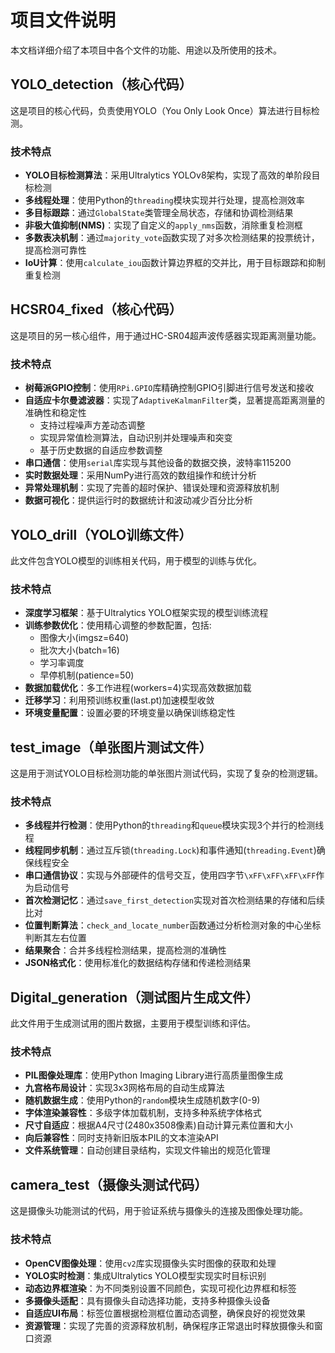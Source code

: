 # 项目文件说明

本文档详细介绍了本项目中各个文件的功能、用途以及所使用的技术。

## YOLO_detection（核心代码）
这是项目的核心代码，负责使用YOLO（You Only Look Once）算法进行目标检测。

### 技术特点
- **YOLO目标检测算法**：采用Ultralytics YOLOv8架构，实现了高效的单阶段目标检测
- **多线程处理**：使用Python的`threading`模块实现并行处理，提高检测效率
- **多目标跟踪**：通过`GlobalState`类管理全局状态，存储和协调检测结果
- **非极大值抑制(NMS)**：实现了自定义的`apply_nms`函数，消除重复检测框
- **多数表决机制**：通过`majority_vote`函数实现了对多次检测结果的投票统计，提高检测可靠性
- **IoU计算**：使用`calculate_iou`函数计算边界框的交并比，用于目标跟踪和抑制重复检测

## HCSR04_fixed（核心代码）
这是项目的另一核心组件，用于通过HC-SR04超声波传感器实现距离测量功能。

### 技术特点
- **树莓派GPIO控制**：使用`RPi.GPIO`库精确控制GPIO引脚进行信号发送和接收
- **自适应卡尔曼滤波器**：实现了`AdaptiveKalmanFilter`类，显著提高距离测量的准确性和稳定性
  - 支持过程噪声方差动态调整
  - 实现异常值检测算法，自动识别并处理噪声和突变
  - 基于历史数据的自适应参数调整
- **串口通信**：使用`serial`库实现与其他设备的数据交换，波特率115200
- **实时数据处理**：采用NumPy进行高效的数组操作和统计分析
- **异常处理机制**：实现了完善的超时保护、错误处理和资源释放机制
- **数据可视化**：提供运行时的数据统计和波动减少百分比分析

## YOLO_drill（YOLO训练文件）
此文件包含YOLO模型的训练相关代码，用于模型的训练与优化。

### 技术特点
- **深度学习框架**：基于Ultralytics YOLO框架实现的模型训练流程
- **训练参数优化**：使用精心调整的参数配置，包括:
  - 图像大小(imgsz=640)
  - 批次大小(batch=16)
  - 学习率调度
  - 早停机制(patience=50)
- **数据加载优化**：多工作进程(workers=4)实现高效数据加载
- **迁移学习**：利用预训练权重(last.pt)加速模型收敛
- **环境变量配置**：设置必要的环境变量以确保训练稳定性

## test_image（单张图片测试文件）
这是用于测试YOLO目标检测功能的单张图片测试代码，实现了复杂的检测逻辑。

### 技术特点
- **多线程并行检测**：使用Python的`threading`和`queue`模块实现3个并行的检测线程
- **线程同步机制**：通过互斥锁(`threading.Lock`)和事件通知(`threading.Event`)确保线程安全
- **串口通信协议**：实现与外部硬件的信号交互，使用四字节`\xFF\xFF\xFF\xFF`作为启动信号
- **首次检测记忆**：通过`save_first_detection`实现对首次检测结果的存储和后续比对
- **位置判断算法**：`check_and_locate_number`函数通过分析检测对象的中心坐标判断其左右位置
- **结果聚合**：合并多线程检测结果，提高检测的准确性
- **JSON格式化**：使用标准化的数据结构存储和传递检测结果

## Digital_generation（测试图片生成文件）
此文件用于生成测试用的图片数据，主要用于模型训练和评估。

### 技术特点
- **PIL图像处理库**：使用Python Imaging Library进行高质量图像生成
- **九宫格布局设计**：实现3x3网格布局的自动生成算法
- **随机数据生成**：使用Python的`random`模块生成随机数字(0-9)
- **字体渲染兼容性**：多级字体加载机制，支持多种系统字体格式
- **尺寸自适应**：根据A4尺寸(2480x3508像素)自动计算元素位置和大小
- **向后兼容性**：同时支持新旧版本PIL的文本渲染API
- **文件系统管理**：自动创建目录结构，实现文件输出的规范化管理

## camera_test（摄像头测试代码）
这是摄像头功能测试的代码，用于验证系统与摄像头的连接及图像处理功能。

### 技术特点
- **OpenCV图像处理**：使用`cv2`库实现摄像头实时图像的获取和处理
- **YOLO实时检测**：集成Ultralytics YOLO模型实现实时目标识别
- **动态边界框渲染**：为不同类别设置不同颜色，实现可视化边界框和标签
- **多摄像头适配**：具有摄像头自动选择功能，支持多种摄像头设备
- **自适应UI布局**：标签位置根据检测框位置动态调整，确保良好的视觉效果
- **资源管理**：实现了完善的资源释放机制，确保程序正常退出时释放摄像头和窗口资源 